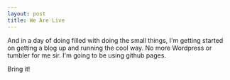 ```yaml
---
layout: post
title: We Are Live
---
```


And in a day of doing filled with doing the small things, I'm getting started on getting a blog up and running the cool way.  No more Wordpress or tumbler for me sir.  I'm going to be using github pages.  

Bring it!
